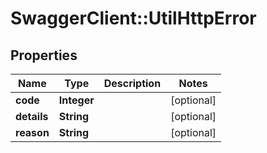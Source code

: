 # SwaggerClient::UtilHttpError

## Properties
Name | Type | Description | Notes
------------ | ------------- | ------------- | -------------
**code** | **Integer** |  | [optional] 
**details** | **String** |  | [optional] 
**reason** | **String** |  | [optional] 

